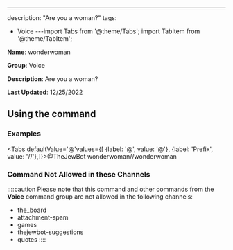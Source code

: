 ---
description: "Are you a woman?"
tags:
  - Voice
---import Tabs from '@theme/Tabs';
import TabItem from '@theme/TabItem';

**Name**: wonderwoman

**Group**: Voice

**Description**: Are you a woman?

**Last Updated**: 12/25/2022

## Using the command

### Examples
<Tabs defaultValue='@'values={[ {label: '@', value: '@'}, {label: 'Prefix', value: '//'},]}><TabItem value='@'>@TheJewBot wonderwoman</TabItem><TabItem value='//'>//wonderwoman</TabItem></Tabs>

### Command Not Allowed in these Channels
::::caution Please note that this command and other commands from the **Voice** command group are not allowed in the following channels:
- the_board
- attachment-spam
- games
- thejewbot-suggestions
- quotes
::::